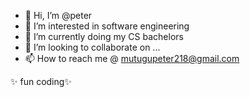 - 👋 Hi, I’m @peter
- 👀 I’m interested in software engineering
- 🌱 I’m currently doing my CS bachelors
- 💞️ I’m looking to collaborate on ...
- 📫 How to reach me @ mutugupeter218@gmail.com

 ✨ fun coding✨
